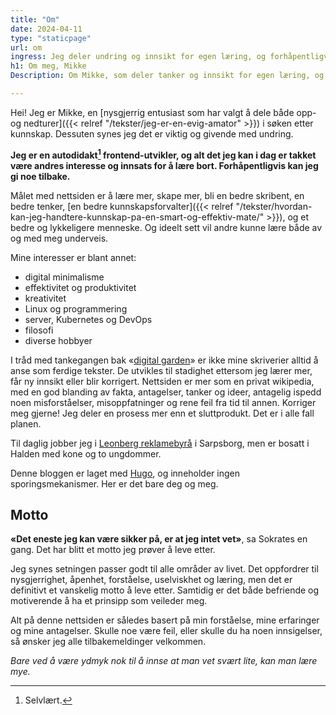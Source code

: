```yaml
---
title: "Om"
date: 2024-04-11
type: "staticpage"
url: om
ingress: Jeg deler undring og innsikt for egen læring, og forhåpentligvis til andres inspirasjon.
h1: Om meg, Mikke
Description: Om Mikke, som deler tanker og innsikt for egen læring, og forhåpentligvis til andres inspirasjon.

---
```

Hei! Jeg er Mikke, en [nysgjerrig entusiast som har valgt å dele både opp- og nedturer]({{< relref "/tekster/jeg-er-en-evig-amator" >}}) i søken etter kunnskap. Dessuten synes jeg det er viktig og givende med undring.

**Jeg er en autodidakt[^1] frontend-utvikler, og alt det jeg kan i dag er takket være andres interesse og innsats for å lære bort. Forhåpentligvis kan jeg gi noe tilbake.**

Målet med nettsiden er å lære mer, skape mer, bli en bedre skribent, en bedre tenker, [en bedre kunnskapsforvalter]({{< relref "/tekster/hvordan-kan-jeg-handtere-kunnskap-pa-en-smart-og-effektiv-mate/" >}}), og et bedre og lykkeligere menneske. Og ideelt sett vil andre kunne lære både av og med meg underveis.

Mine interesser er blant annet: 

* digital minimalisme
* effektivitet og produktivitet
* kreativitet
* Linux og programmering
* server, Kubernetes og DevOps
* filosofi
* diverse hobbyer

I tråd med tankegangen bak «[digital garden](https://maggieappleton.com/garden-history?ref=ideasurg.pub)» er ikke mine skriverier alltid å anse som ferdige tekster. De utvikles til stadighet ettersom jeg lærer mer, får ny innsikt eller blir korrigert. Nettsiden er mer som en privat wikipedia, med en god blanding av fakta, antagelser, tanker og ideer, antagelig ispedd noen misforståelser, misoppfatninger og rene feil fra tid til annen. Korriger meg gjerne! Jeg deler en prosess mer enn et sluttprodukt. Det er i alle fall planen.

Til daglig jobber jeg i [Leonberg reklamebyrå](https://www.leonberg.no) i Sarpsborg, men er bosatt i Halden med kone og to ungdommer.  

Denne bloggen er laget med [Hugo](https://gohugo.io/), og inneholder ingen sporingsmekanismer. Her er det bare deg og meg.

## Motto
**«Det eneste jeg kan være sikker på, er at jeg intet vet»**, sa Sokrates en gang. Det har blitt et motto jeg prøver å leve etter.

Jeg synes setningen passer godt til alle områder av livet. Det oppfordrer til nysgjerrighet, åpenhet, forståelse, uselviskhet og læring, men det er definitivt et vanskelig motto å leve etter. Samtidig er det både befriende og motiverende å ha et prinsipp som veileder meg.

Alt på denne nettsiden er således basert på min forståelse, mine erfaringer og mine antagelser. Skulle noe være feil, eller skulle du ha noen innsigelser, så ønsker jeg alle tilbakemeldinger velkommen.

_Bare ved å være ydmyk nok til å innse at man vet svært lite, kan man lære mye._

[^1]: Selvlært.
